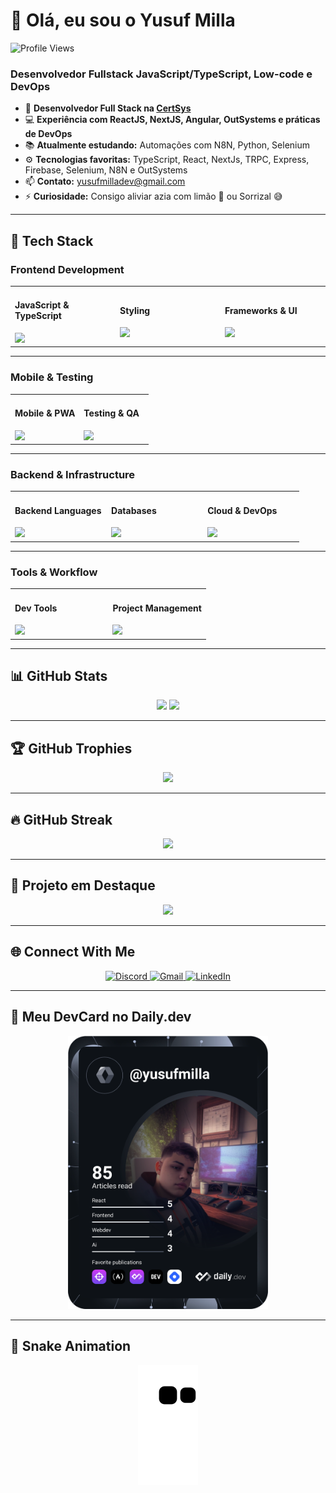 # 👋 Olá, eu sou o Yusuf Milla

<p align="left">
  <img src="https://komarev.com/ghpvc/?username=Damhafi&label=Profile%20views&color=3982F7&style=flat" alt="Profile Views"/>
</p>

### Desenvolvedor Fullstack JavaScript/TypeScript, Low-code e DevOps

- 💼 **Desenvolvedor Full Stack na [CertSys](https://www.certsys.com.br/)**
- 💻 **Experiência com ReactJS, NextJS, Angular, OutSystems e práticas de DevOps**
- 📚 **Atualmente estudando:** Automações com N8N, Python, Selenium
- ⚙️ **Tecnologias favoritas:** TypeScript, React, NextJs, TRPC, Express, Firebase, Selenium, N8N e OutSystems
- 📫 **Contato:** yusufmilladev@gmail.com
- ⚡ **Curiosidade:** Consigo aliviar azia com limão 🍋 ou Sorrizal 😅

---

## 🔧 Tech Stack

### Frontend Development

<table>
<tr>
<td width="33%">

#### JavaScript & TypeScript  
<img src="https://skillicons.dev/icons?i=js,ts,react,nextjs,angular" />

</td>
<td width="33%">

#### Styling  
<img src="https://skillicons.dev/icons?i=tailwind,css,html,figma,styledcomponents" />

</td>
<td width="33%">

#### Frameworks & UI  
<img src="https://skillicons.dev/icons?i=bootstrap,materialui" />

</td>
</tr>
</table>

---

### Mobile & Testing

<table>
<tr>
<td width="50%">

#### Mobile & PWA  
<img src="https://skillicons.dev/icons?i=react" />

</td>
<td width="50%">

#### Testing & QA  
<img src="https://skillicons.dev/icons?i=jest,selenium,cypress" />

</td>
</tr>
</table>

---

### Backend & Infrastructure

<table>
<tr>
<td width="33%">

#### Backend Languages  
<img src="https://skillicons.dev/icons?i=nodejs,python" />

</td>
<td width="33%">

#### Databases  
<img src="https://skillicons.dev/icons?i=postgres,mongodb,firebase" />

</td>
<td width="33%">

#### Cloud & DevOps  
<img src="https://skillicons.dev/icons?i=git,docker,kubernetes,aws,gcp" />

</td>
</tr>
</table>

---

### Tools & Workflow

<table>
<tr>
<td width="50%">

#### Dev Tools  
<img src="https://skillicons.dev/icons?i=vscode,vercel,github" />

</td>
<td width="50%">

#### Project Management  
<img src="https://skillicons.dev/icons?i=trello,notion" />

</td>
</tr>
</table>

---

## 📊 GitHub Stats

<div align="center">
  <img height="180em" src="https://github-readme-stats.vercel.app/api?username=Damhafi&show_icons=true&theme=tokyonight&include_all_commits=true&count_private=true" />
  <img height="180em" src="https://github-readme-stats.vercel.app/api/top-langs/?username=Damhafi&layout=compact&langs_count=7&theme=tokyonight" />
</div>

---

## 🏆 GitHub Trophies

<div align="center">
  <img src="https://github-profile-trophy.vercel.app/?username=Damhafi&theme=discord&no-frame=false&no-bg=true&margin-w=4" />
</div>

---

## 🔥 GitHub Streak

<div align="center">
  <img src="https://github-readme-streak-stats.herokuapp.com/?user=Damhafi&theme=tokyonight" />
</div>

---

## 🚀 Projeto em Destaque

<div align="center">
  <a href="https://github.com/Damhafi/your-featured-repo">
    <img src="https://github-readme-stats.vercel.app/api/pin/?username=Damhafi&repo=your-featured-repo&theme=tokyonight" />
  </a>
</div>

---

## 🌐 Connect With Me

<div align="center">
  <a href="https://discord.gg/" target="_blank">
    <img src="https://img.shields.io/badge/Discord-%237289DA.svg?style=for-the-badge&logo=discord&logoColor=white" alt="Discord" />
  </a>
  <a href="mailto:yusufmilla@gmail.com">
    <img src="https://img.shields.io/badge/Gmail-D14836?style=for-the-badge&logo=gmail&logoColor=white" alt="Gmail" />
  </a>
  <a href="https://www.linkedin.com/in/yusufmilla" target="_blank">
    <img src="https://img.shields.io/badge/LinkedIn-%230077B5.svg?style=for-the-badge&logo=linkedin&logoColor=white" alt="LinkedIn" />
  </a>
</div>

---

## 🧾 Meu DevCard no Daily.dev

<div align="center">
  <a href="https://app.daily.dev/yusufmilla">
    <img src="https://github.com/Damhafi/Damhafi/blob/main/devcard.svg" width="320" alt="Yusuf Hafi's Dev Card" />
  </a>
</div>

---

## 🐍 Snake Animation

<div align="center">
  <img src="https://github.com/Damhafi/Damhafi/blob/output/github-contribution-grid-snake.svg" />
</div>
